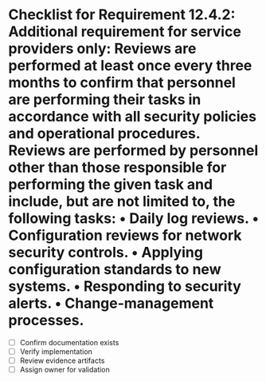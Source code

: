 # Checklist for Requirement 12.4.2: Additional requirement for service providers only: Reviews are performed at least once every three months to confirm that personnel are performing their tasks in accordance with all security policies and operational procedures. Reviews are performed by personnel other than those responsible for performing the given task and include, but are not limited to, the following tasks: • Daily log reviews. • Configuration reviews for network security controls. • Applying configuration standards to new systems. • Responding to security alerts. • Change-management processes.

- [ ] Confirm documentation exists
- [ ] Verify implementation
- [ ] Review evidence artifacts
- [ ] Assign owner for validation
